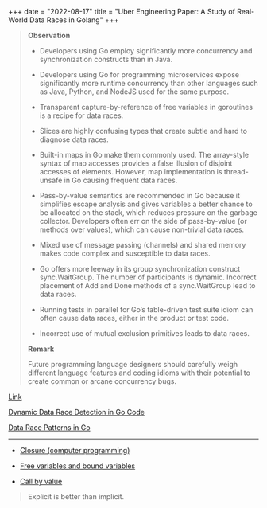 +++
date = "2022-08-17"
title = "Uber Engineering Paper: A Study of Real-World Data Races in Golang"
+++

> **Observation**
>
> * Developers using Go employ significantly more concurrency and synchronization constructs than in
>   Java.
>
> * Developers using Go for programming microservices expose significantly more runtime concurrency
>   than other languages such as Java, Python, and NodeJS used for the same purpose.
>
> * Transparent capture-by-reference of free variables in goroutines is a recipe for data races.
>
> * Slices are highly confusing types that create subtle and hard to diagnose data races.
>
> * Built-in maps in Go make them commonly used. The array-style syntax of map accesses provides a
>   false illusion of disjoint accesses of elements. However, map implementation is thread-unsafe in
>   Go causing frequent data races.
>
> * Pass-by-value semantics are recommended in Go because it simplifies escape analysis and gives
>   variables a better chance to be allocated on the stack, which reduces pressure on the garbage
>   collector. Developers often err on the side of pass-by-value (or methods over values), which can
>   cause non-trivial data races.
>
> * Mixed use of message passing (channels) and shared memory makes code complex and susceptible to
>   data races.
>
> * Go offers more leeway in its group synchronization construct sync.WaitGroup. The number of
>   participants is dynamic. Incorrect placement of Add and Done methods of a sync.WaitGroup lead to
>   data races.
>
> * Running tests in parallel for Go’s table-driven test suite idiom can often cause data races,
>   either in the product or test code.
>
> * Incorrect use of mutual exclusion primitives leads to data races.
>
> **Remark**
>
> Future programming language designers should carefully weigh different language features and
> coding idioms with their potential to create common or arcane concurrency bugs.

[Link](https://arxiv.org/abs/2204.00764)

[Dynamic Data Race Detection in Go Code](https://www.uber.com/blog/dynamic-data-race-detection-in-go-code/)

[Data Race Patterns in Go](https://www.uber.com/blog/data-race-patterns-in-go/)

---

* [Closure (computer programming)](https://en.wikipedia.org/wiki/Closure_(computer_programming))

* [Free variables and bound variables](https://en.wikipedia.org/wiki/Free_variables_and_bound_variables)

* [Call by value](https://en.wikipedia.org/wiki/Evaluation_strategy#Call_by_value)

> Explicit is better than implicit.

